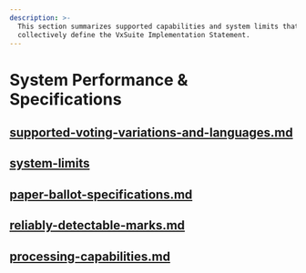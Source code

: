 ```yaml
---
description: >-
  This section summarizes supported capabilities and system limits that
  collectively define the VxSuite Implementation Statement.
---
```


# System Performance & Specifications

## [supported-voting-variations-and-languages.md](supported-voting-variations-and-languages.md "mention")

## [system-limits](system-limits/ "mention")

## [paper-ballot-specifications.md](paper-ballot-specifications.md "mention")

## [reliably-detectable-marks.md](reliably-detectable-marks.md "mention")

## [processing-capabilities.md](processing-capabilities.md "mention")
